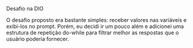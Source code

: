 Desafio na DIO

O desafio proposto era bastante simples: receber valores nas variáveis e exibi-los no prompt. Porém, eu decidi ir um pouco além e adicionei uma estrutura de repetição do-while para filtrar melhor as respostas que o usuário poderia fornecer.
